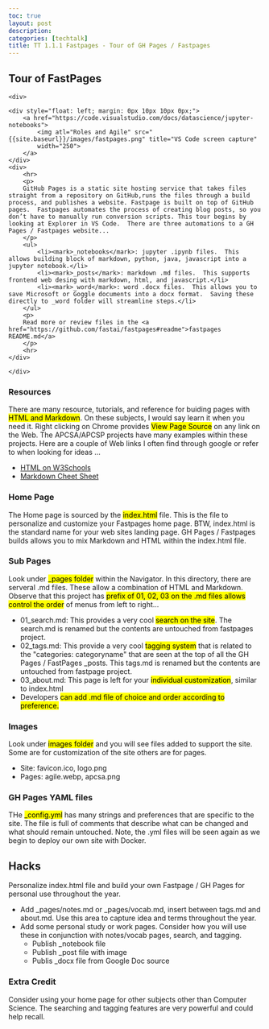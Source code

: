 ```yaml
---
toc: true
layout: post
description: 
categories: [techtalk]
title: TT 1.1.1 Fastpages - Tour of GH Pages / Fastpages
---
```


## Tour of FastPages

<div>

    <div>

    <div style="float: left; margin: 0px 10px 10px 0px;">
        <a href="https://code.visualstudio.com/docs/datascience/jupyter-notebooks">
            <img atl="Roles and Agile" src="{{site.baseurl}}/images/fastpages.png" title="VS Code screen capture"
            width="250">
        </a>
    </div>
    <div>
        <hr>
        <p>
        GitHub Pages is a static site hosting service that takes files straight from a repository on GitHub,runs the files through a build process, and publishes a website. Fastpage is built on top of GitHub pages.  Fastpages automates the process of creating blog posts, so you don’t have to manually run conversion scripts. This tour begins by looking at Explorer in VS Code.  There are three automations to a GH Pages / Fastpages website...
        </p>
        <ul>
            <li><mark>_notebooks</mark>: jupyter .ipynb files.  This allows building block of markdown, python, java, javascript into a jupyter notebook.</li>
            <li><mark>_posts</mark>: markdown .md files.  This supports frontend web desing with markdown, html, and javascript.</li>
            <li><mark>_word</mark>: word .docx files.  This allows you to save Microsoft or Goggle documents into a docx format.  Saving these directly to _word folder will streamline steps.</li>
        </ul>
        <p>
        Read more or review files in the <a href="https://github.com/fastai/fastpages#readme">fastpages README.md</a>
        </p>
        <hr>
    </div>

    </div>

</div>

### Resources
There are many resource, tutorials, and reference for buiding pages with <mark>HTML and Markdown</mark>.  On these subjects, I would say learn it when you need it.  Right clicking on Chrome provides <mark>View Page Source</mark> on any link on the Web.  The APCSA/APCSP projects have many examples within these projects.  Here are a couple of Web links I often find through google or refer to when looking for ideas ...
- [HTML on W3Schools](https://www.w3schools.com/html/default.asp)
- [Markdown Cheet Sheet](https://www.markdownguide.org/cheat-sheet/)

### Home Page
The Home page is sourced by the <mark>index.html</mark> file.  This is the file to personalize and customize your Fastpages home page.  BTW, index.html is the standard name for your web sites landing page.  GH Pages / Fastpages builds allows you to <makrk>mix Markdown and HTML</mark> within the index.html file.

### Sub Pages
Look under <mark>_pages folder</mark> within the Navigator.  In this directory, there are serveral .md files.  These allow a combination of HTML and Markdown.  Observe that this project has <mark>prefix of 01, 02, 03 on the .md files allows control the order</mark> of menus from left to right...
- 01_search.md:  This provides a very cool <mark>search on the site</mark>.  The search.md is renamed but the contents are untouched from fastpages project.
- 02_tags.md:  This provide a very cool <mark>tagging system</mark> that is related to the "categories: categoryname" that are seen at the top of all the GH Pages / FastPages _posts.  This tags.md is renamed but the contents are untouched from fastpage project.
- 03_about.md:  This page is left for your <mark>individual customization</mark>, similar to index.html
- Developers <mark>can add .md file of choice<mark> and order according to preference.

### Images
Look under <mark>images folder</mark> and you will see files added to support the site.  Some are for customization of the site others are for pages.
- Site: favicon.ico, logo.png
- Pages: agile.webp, apcsa.png

### GH Pages YAML files
THe <mark>_config.yml</mark> has many strings and preferences that are specific to the site.  The file is full of comments that describe what can be changed and what should remain untouched.  Note, the .yml files will be seen again as we begin to deploy our own site with Docker.

## Hacks
Personalize index.html file and build your own Fastpage / GH Pages for personal use throughout the year.
- Add _pages/notes.md or _pages/vocab.md, insert between tags.md and about.md.  Use this area to capture idea and terms throughout the year.  
- Add some personal study or work pages.  Consider how you will use these in conjunction with notes/vocab pages, search, and tagging.
    - Publish _notebook file
    - Publish _post file with image
    - Publis _docx file from Google Doc source

### Extra Credit
Consider using your home page for other subjects other than Computer Science.  The searching and tagging features are very powerful and could help recall.   